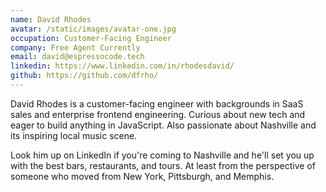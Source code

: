 ```yaml
---
name: David Rhodes
avatar: /static/images/avatar-one.jpg
occupation: Customer-Facing Engineer
company: Free Agent Currently
email: david@espressocode.tech
linkedin: https://www.linkedin.com/in/rhodesdavid/
github: https://github.com/dfrho/
---
```


David Rhodes is a customer-facing engineer with backgrounds in SaaS sales and enterprise frontend engineering. Curious about new tech and eager to build anything in JavaScript. Also passionate about Nashville and its inspiring local music scene.

Look him up on LinkedIn if you're coming to Nashville and he'll set you up with the best bars, restaurants, and tours. At least from the perspective of someone who moved from New York, Pittsburgh, and Memphis.
